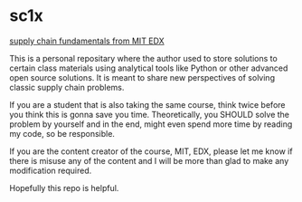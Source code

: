 # sc1x
[supply chain fundamentals from MIT EDX](https://courses.edx.org/courses/course-v1:MITx+CTL.SC1x+3T2017/course/)

This is a personal repositary where the author used to store solutions to certain class materials using analytical tools like Python or other advanced open source solutions. It is meant to share new perspectives of solving classic supply chain problems. 

If you are a student that is also taking the same course, think twice before you think this is gonna save you time. Theoretically, you SHOULD solve the problem by yourself and in the end, might even spend more time by reading my code, so be responsible. 

If you are the content creator of the course, MIT, EDX, please let me know if there is misuse any of the content and I will be more than glad to make any modification required. 

Hopefully this repo is helpful.
